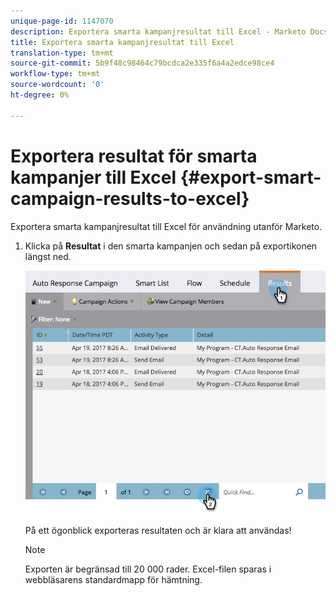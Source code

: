 ```yaml
---
unique-page-id: 1147070
description: Exportera smarta kampanjresultat till Excel - Marketo Docs - produktdokumentation
title: Exportera smarta kampanjresultat till Excel
translation-type: tm+mt
source-git-commit: 5b9f48c98464c79bcdca2e335f6a4a2edce98ce4
workflow-type: tm+mt
source-wordcount: '0'
ht-degree: 0%

---
```



# Exportera resultat för smarta kampanjer till Excel {#export-smart-campaign-results-to-excel}

Exportera smarta kampanjresultat till Excel för användning utanför Marketo.

1. Klicka på **Resultat** i den smarta kampanjen och sedan på exportikonen längst ned.

   ![](assets/exportexcel-hands.png)

   På ett ögonblick exporteras resultaten och är klara att användas!

   >[!NOTE]
   >
   >Exporten är begränsad till 20 000 rader. Excel-filen sparas i webbläsarens standardmapp för hämtning.
